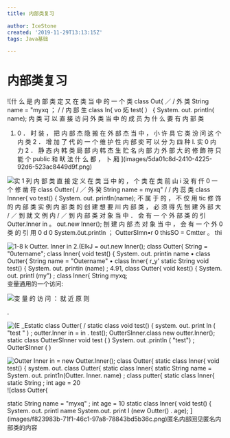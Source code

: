 ```yaml
---
title: 内部类复习

author: IceStone
created: '2019-11-29T13:13:15Z'
tags: Java基础

---
```


# 内部类复习

![什 么 是 内 部 类 
定 又 在 类 当 中 的 一 个 类 
class Out{ ／ / 外 类 
String name = "myxq ； 
/ / 内 部 生 
class In{ 
vo 炻 test( ） { 
System. out. println( name); 
内 类 可 以 直 接 访 问 外 类 当 中 的 成 员 
为 什 么 要 有 内 部 类 
1. 0 ． 时 装 ， 把 内 部 杰 隐 搬 在 外 部 杰 当 中 ， 小 
许 具 它 类 汾 问 这 个 内 类 
2 ． 增 加 了 代 的 一 个 维 护 性 
内 部 奕 可 以 分 为 四 种 
l. 实 0 内 力 
2 ． 静 态 内 韩 类 
局 部 内 韩 杰 
生 贮 名 内 部 力 
外 部 大 的 修 飾 符 只 能 个 public 和 畎 法 什 么 都 ， 卜 厢 ](images/5da01c8d-2410-4225-92d6-523ac8449d9f.png) 

![实 1 列 内 部 类 
直 接 定 义 在 类 当 中 的 ， 个 类 
在 类 前 山 i 没 有 仟 0 一 个 修 凿 符 
class Outter{ / ／ 外 癸 
String name = myxq" 
/ / 内 蕊 类 
class Innner{ 
vo test() { 
System. out. println(name); 
不 属 于 的 ， 不 佼 用 tic 修 饰 的 内 部 类 
实 例 内 部 类 的 创 建 
想 要 川 内 部 类 ， 必 须 得 先 刨 建 外 部 大 
/ ／ 到 就 文 例 内 
/ ／ 到 内 部 类 对 象 当 中 ． 会 有 一 个 外 部 类 的 引 
Outter.lnner in 。 out.new Inner(); 
刨 建 内 部 杰 对 象 当 中 ， 会 有 一 个 外 0 类 的 引 用 
0 d 0 
System.öut.println ； 
OutterSImn•r 0 
thisSO = Cmtter 。 thi ](images/611162ab-de9d-4ccc-8c1b-59635ce6a615.png) 

![1-8 k 
Outter. Inner in 
2.(ElkJ 
= out.new Inner(); 
class Outter{ 
String = "0utername"; 
class Inner{ 
void test() { 
System. out. printin 
name • 
class Outter{ 
String name = "Outername" • 
class Inner{ r_y' 
static String 
void test() { 
System. out. printin (name) ; 
4.91, 
class Outter{ 
void kest() { 
System. out. printl (my") ; 
class Inner{ 
String myxq; ](images/7f6165b6-1023-47ea-a78c-c3a2118f328a.png)变量通用的一个访问:


![变 量 的 访 问 ： 就 近 原 则 ](images/0201ace1-b0e0-49ef-9480-1d76b467a7b0.png) 

.

 
![(E _Estatic 
class Outter{ / 
static class 
void test() { 
system. out. print In ( "test " ) ; 
outter.lnner in = 
in . test(); 
OutterSlnner.class 
new outter.lnner(); 
static class OutterSInner 
void test ( ) 
System. out .println ( "test") ; 
OutterSInner ( ) ](images/f808d8a6-94ae-4c74-8c52-34c8d7b7f3e3.png) 

![Outter Inner in = 
new Outter.lnner(); 
class Outter{ 
static class Inner{ 
void test() { 
system. out. 
class Outter{ 
static class Inner{ 
static String name = 
System. out. print1n(Outter. Inner. name) ; 
class putter{ 
static class Inner{ 
static String ; 
int age = 20 ](images/ecaff3c3-7a68-44e5-9659-6f7ea01cfb26.png)![class Outter{ 

static String name = "myxq" ; 
int age = 10 
static class Inner{ 
void test() { 
System. out. printl name 
System.out. print I (new Outter() . age); ](images/f823983b-71f1-46c1-97a8-78843bd5b36c.png)匿名内部回见匿名内部类的内容


